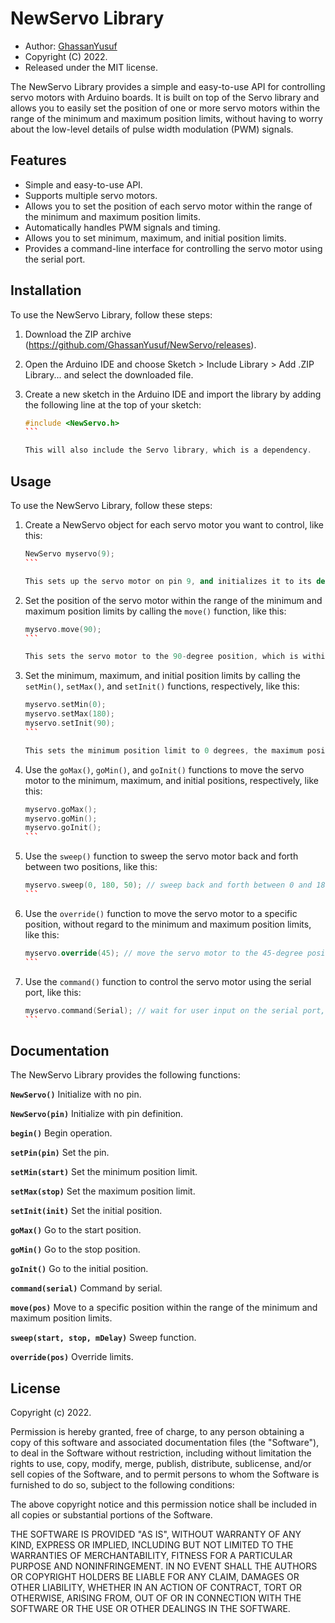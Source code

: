NewServo Library
================

* Author: [GhassanYusuf](https://github.com/GhassanYusuf)
* Copyright (C) 2022.
* Released under the MIT license.

The NewServo Library provides a simple and easy-to-use API for controlling servo motors with Arduino boards. It is built on top of the Servo library and allows you to easily set the position of one or more servo motors within the range of the minimum and maximum position limits, without having to worry about the low-level details of pulse width modulation (PWM) signals.

Features
--------

* Simple and easy-to-use API.
* Supports multiple servo motors.
* Allows you to set the position of each servo motor within the range of the minimum and maximum position limits.
* Automatically handles PWM signals and timing.
* Allows you to set minimum, maximum, and initial position limits.
* Provides a command-line interface for controlling the servo motor using the serial port.

Installation
------------

To use the NewServo Library, follow these steps:

1. Download the ZIP archive (https://github.com/GhassanYusuf/NewServo/releases).
2. Open the Arduino IDE and choose Sketch > Include Library > Add .ZIP Library... and select the downloaded file.
3. Create a new sketch in the Arduino IDE and import the library by adding the following line at the top of your sketch:

   ``````````c++
   #include <NewServo.h>
   ```

   This will also include the Servo library, which is a dependency.

Usage
-----

To use the NewServo Library, follow these steps:

1. Create a NewServo object for each servo motor you want to control, like this:

   ````c++
   NewServo myservo(9);
   ```

   This sets up the servo motor on pin 9, and initializes it to its default position.

2. Set the position of the servo motor within the range of the minimum and maximum position limits by calling the `move()` function, like this:

   ````c++
   myservo.move(90);
   ```

   This sets the servo motor to the 90-degree position, which is within the range of the minimum and maximum position limits.

3. Set the minimum, maximum, and initial position limits by calling the `setMin()`, `setMax()`, and `setInit()` functions, respectively, like this:

   ````c++
   myservo.setMin(0);
   myservo.setMax(180);
   myservo.setInit(90);
   ```

   This sets the minimum position limit to 0 degrees, the maximum position limit to 180 degrees, and the initial position to 90 degrees.

4. Use the `goMax()`, `goMin()`, and `goInit()` functions to move the servo motor to the minimum, maximum, and initial positions, respectively, like this:

   ````c++
   myservo.goMax();
   myservo.goMin();
   myservo.goInit();
   ```

5. Use the `sweep()` function to sweep the servo motor back and forth between two positions, like this:

   ````c++
   myservo.sweep(0, 180, 50); // sweep back and forth between 0 and 180 degrees with a delay of 50 milliseconds between each position
   ```

6. Use the `override()` function to move the servo motor to a specific position, without regard to the minimum and maximum position limits, like this:

   ````c++
   myservo.override(45); // move the servo motor to the 45-degree position, regardless of the limits set by setMin() and setMax()
   ```

7. Use the `command()` function to control the servo motor using the serial port, like this:

   ````c++
   myservo.command(Serial); // wait for user input on the serial port, and move the servo motor to the specified position
   ```

Documentation
-------------

The NewServo Library provides the following functions:

**`NewServo()`**
Initialize with no pin.

**`NewServo(pin)`**
Initialize with pin definition.

**`begin()`**
Begin operation.

**`setPin(pin)`**
Set the pin.

**`setMin(start)`**
Set the minimum position limit.

**`setMax(stop)`**
Set the maximum position limit.

**`setInit(init)`**
Set the initial position.

**`goMax()`**
Go to the start position.

**`goMin()`**
Go to the stop position.

**`goInit()`**
Go to the initial position.

**`command(serial)`**
Command by serial.

**`move(pos)`**
Move to a specific position within the range of the minimum and maximum position limits.

**`sweep(start, stop, mDelay)`**
Sweep function.

**`override(pos)`**
Override limits.

License
-------

Copyright (c) 2022.

Permission is hereby granted, free of charge, to any person obtaining a copy of this software and associated documentation files (the "Software"), to deal in the Software without restriction, including without limitation the rights to use, copy, modify, merge, publish, distribute, sublicense, and/or sell copies of the Software, and to permit persons to whom the Software is furnished to do so, subject to the following conditions:

The above copyright notice and this permission notice shall be included in all copies or substantial portions of the Software.

THE SOFTWARE IS PROVIDED "AS IS", WITHOUT WARRANTY OF ANY KIND, EXPRESS OR IMPLIED, INCLUDING BUT NOT LIMITED TO THE WARRANTIES OF MERCHANTABILITY, FITNESS FOR A PARTICULAR PURPOSE AND NONINFRINGEMENT. IN NO EVENT SHALL THE AUTHORS OR COPYRIGHT HOLDERS BE LIABLE FOR ANY CLAIM, DAMAGES OR OTHER LIABILITY, WHETHER IN AN ACTION OF CONTRACT, TORT OR OTHERWISE, ARISING FROM, OUT OF OR IN CONNECTION WITH THE SOFTWARE OR THE USE OR OTHER DEALINGS IN THE SOFTWARE.
